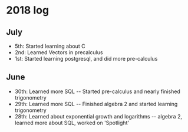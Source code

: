 # 2018 log

## July

- 5th: Started learning about C
- 2nd: Learned Vectors in precalculus
- 1st: Started learning postgresql, and did more pre-calculus

## June

- 30th: Learned more SQL -- Started pre-calculus and nearly finished trigonometry
- 29th: Learned more SQL -- Finished algebra 2 and started learning trigonometry
- 28th: Learned about exponential growth and logarithms -- algebra 2, learned more about SQL, worked on 'Spotlight'
